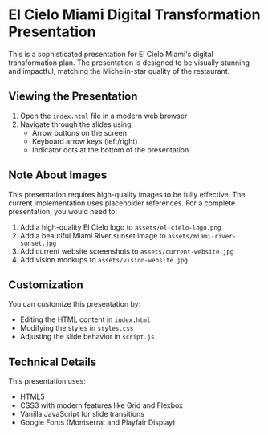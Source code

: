 # El Cielo Miami Digital Transformation Presentation

This is a sophisticated presentation for El Cielo Miami's digital transformation plan. The presentation is designed to be visually stunning and impactful, matching the Michelin-star quality of the restaurant.

## Viewing the Presentation

1. Open the `index.html` file in a modern web browser
2. Navigate through the slides using:
   - Arrow buttons on the screen
   - Keyboard arrow keys (left/right)
   - Indicator dots at the bottom of the presentation

## Note About Images

This presentation requires high-quality images to be fully effective. The current implementation uses placeholder references. For a complete presentation, you would need to:

1. Add a high-quality El Cielo logo to `assets/el-cielo-logo.png`
2. Add a beautiful Miami River sunset image to `assets/miami-river-sunset.jpg`
3. Add current website screenshots to `assets/current-website.jpg`
4. Add vision mockups to `assets/vision-website.jpg`

## Customization

You can customize this presentation by:
- Editing the HTML content in `index.html`
- Modifying the styles in `styles.css`
- Adjusting the slide behavior in `script.js`

## Technical Details

This presentation uses:
- HTML5
- CSS3 with modern features like Grid and Flexbox
- Vanilla JavaScript for slide transitions
- Google Fonts (Montserrat and Playfair Display)
